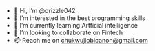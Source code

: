 - 👋 Hi, I’m @drizzle042
- 👀 I’m interested in the best programming skills 
- 🌱 I’m currently learning Artficial intelligence
- 💞️ I’m looking to collaborate on Fintech
- 📫 Reach me on chukwujiobicanon@gmail.com

<!---
drizzle042/drizzle042 is a ✨ special ✨ repository because its `README.md` (this file) appears on your GitHub profile.
You can click the Preview link to take a look at your changes.
--->
